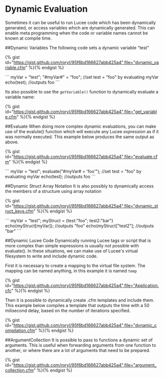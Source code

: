 # Dynamic Evaluation
Sometimes it can be useful to run Lucee code which has been dynamically generated, or access variables which are dynamically generated. This can enable meta programming when the code or variable names cannot be known at compile time.

##Dynamic Variables
The following code sets a dynamic variable "test" 

{% gist id="https://gist.github.com/roryl/95f6bd166627abb425a4",file="dynamic_variable.cfm" %}{% endgist %}

<noscript>
```
<cfscript>
myVar = "test";
"#myVar#" = "foo"; //set test = "foo" by evaluating myVar
echo(test); //outputs foo
</cfscript>
```
</noscript>

Its also possible to use the `getVariable()` function to dynamically evaluate a variable name:

{% gist id="https://gist.github.com/roryl/95f6bd166627abb425a4",file="get_variable.cfm" %}{% endgist %}


##Evaluate
When doing more complex dynamic evaluations, you can make use of the evalute() function which will execute any Lucee *expression* as if it was normally executed. This example below produces the same output as above. 

{% gist id="https://gist.github.com/roryl/95f6bd166627abb425a4",file="evaluate.cfm" %}{% endgist %}

<noscript>
```
<cfscript>
myVar = "test";
evaluate("#myVar# = 'foo'"); //set test = "foo" by evaluating myVar
echo(test); //outputs foo
</cfscript>
```
</noscript>

##Dynamic Struct Array Notation
It is also possibly to dynamically access the members of a structure using array notation

{% gist id="https://gist.github.com/roryl/95f6bd166627abb425a4",file="dynamic_struct_keys.cfm" %}{% endgist %}

<noscript>
```
<cfscript>
myVar = "test";
myStruct = {test:"foo"; test2:"bar"}
echo(myStruct[myVar]); //outputs "foo"
echo(myStruct["test2"]; //outputs "bar" 
</cfscript>
```
</noscript>

##Dynamic Lucee Code
Dynamically running Lucee tags or script that is more complex than simple expressions is usually not possible with evaluate(). In these situations, we can make use of Lucee's virtual filesystem to write and include dynamic code.

First it is necessary to create a mapping to the virtual file system. The mapping can be named anything, in this example it is named `temp`

{% gist id="https://gist.github.com/roryl/95f6bd166627abb425a4",file="Application.cfc" %}{% endgist %}

Then it is possible to dynamically create .cfm templates and include them. This example below compiles a template that outputs the time with a 50 milisecond delay, based on the number of iterations specified. 

{% gist id="https://gist.github.com/roryl/95f6bd166627abb425a4",file="dynamic_compilation.cfm" %}{% endgist %}

##ArgumentCollection
It is possible to pass to functions a dynamic set of arguments. This is useful when forwarding arguments from one function to another, or where there are a lot of arguments that need to be prepared.

{% gist id="https://gist.github.com/roryl/95f6bd166627abb425a4",file="argument_collection.cfm" %}{% endgist %}


